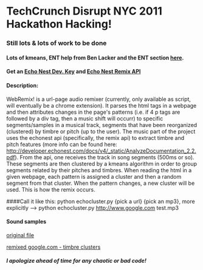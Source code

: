 # TechCrunch Disrupt NYC 2011 Hackathon Hacking!
### Still lots & lots of work to be done
#### Lots of kmeans, ENT help from Ben Lacker and the ENT section [here](http://web.cs.swarthmore.edu/~turnbull/Papers/Tingle_Autotag_MIR10.pdf).
#### Get an [Echo Nest Dev. Key](http://developer.echonest.com/docs/v4/) and [Echo Nest Remix API](http://code.google.com/p/echo-nest-remix/)
#### Description:
WebRemix! is a url-page audio remixer (currently, only available as script, will eventually be a chrome extension). It parses the html tags in a webpage and then attributes changes in the page's patterns (i.e. if 4 p tags are followed by a div tag, then a music shift will occurr) to specific segments/samples in a musical track, segments that have been reorganized (clustered) by timbre or pitch (up to the user). The music part of the project uses the echonest api (specifically, the remix api) to extract timbre and pitch features (more info can be found here: http://developer.echonest.com/docs/v4/_static/AnalyzeDocumentation_2.2.pdf). From the api, one receives the track in song segments (500ms or so). These segments are then clustered by a kmeans algorithm in order to group segments related by their pitches and timbres. When reading the html in a given webpage, each pattern is assigned a cluster and then a random segment from that cluster. When the pattern changes, a new cluster will be used. This is how the remix occurs. 

####Call it like this: python echocluster.py {pick a url} {pick an mp3}, more explicitly --> python echocluster.py http://www.google.com test.mp3

#### Sound samples

[original file](http://dl.dropbox.com/u/13241544/canon.mp3)

[remixed google.com - timbre clusters](http://dl.dropbox.com/u/13241544/remix.wav)

##### I apologize ahead of time for any chaotic or bad code!


